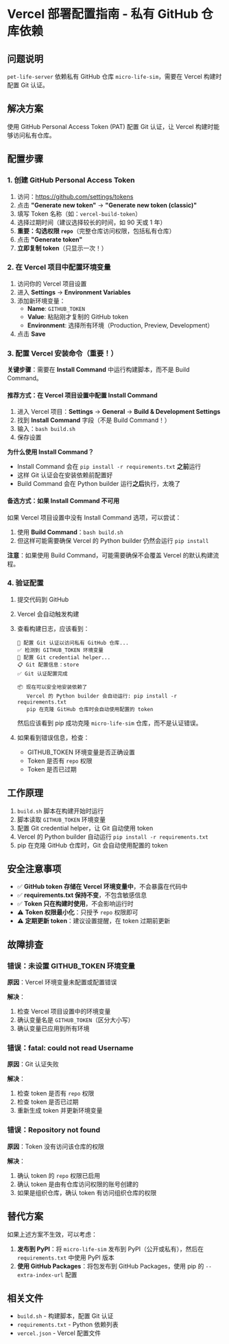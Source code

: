# Vercel 部署配置指南 - 私有 GitHub 仓库依赖

## 问题说明

`pet-life-server` 依赖私有 GitHub 仓库 `micro-life-sim`，需要在 Vercel 构建时配置 Git 认证。

## 解决方案

使用 GitHub Personal Access Token (PAT) 配置 Git 认证，让 Vercel 构建时能够访问私有仓库。

## 配置步骤

### 1. 创建 GitHub Personal Access Token

1. 访问：https://github.com/settings/tokens
2. 点击 **"Generate new token"** → **"Generate new token (classic)"**
3. 填写 Token 名称（如：`vercel-build-token`）
4. 选择过期时间（建议选择较长的时间，如 90 天或 1 年）
5. **重要：勾选权限 `repo`**（完整仓库访问权限，包括私有仓库）
6. 点击 **"Generate token"**
7. **立即复制 token**（只显示一次！）

### 2. 在 Vercel 项目中配置环境变量

1. 访问你的 Vercel 项目设置
2. 进入 **Settings** → **Environment Variables**
3. 添加新环境变量：
   - **Name**: `GITHUB_TOKEN`
   - **Value**: 粘贴刚才复制的 GitHub token
   - **Environment**: 选择所有环境（Production, Preview, Development）
4. 点击 **Save**

### 3. 配置 Vercel 安装命令（重要！）

**关键步骤**：需要在 **Install Command** 中运行构建脚本，而不是 Build Command。

#### 推荐方式：在 Vercel 项目设置中配置 Install Command

1. 进入 Vercel 项目：**Settings** → **General** → **Build & Development Settings**
2. 找到 **Install Command** 字段（不是 Build Command！）
3. 输入：`bash build.sh`
4. 保存设置

**为什么使用 Install Command？**
- Install Command 会在 `pip install -r requirements.txt` **之前**运行
- 这样 Git 认证会在安装依赖前配置好
- Build Command 会在 Python builder 运行**之后**执行，太晚了

#### 备选方式：如果 Install Command 不可用

如果 Vercel 项目设置中没有 Install Command 选项，可以尝试：

1. 使用 **Build Command**：`bash build.sh`
2. 但这样可能需要确保 Vercel 的 Python builder 仍然会运行 `pip install`

**注意**：如果使用 Build Command，可能需要确保不会覆盖 Vercel 的默认构建流程。

### 4. 验证配置

1. 提交代码到 GitHub
2. Vercel 会自动触发构建
3. 查看构建日志，应该看到：
   ```
   🔧 配置 Git 认证以访问私有 GitHub 仓库...
   ✅ 检测到 GITHUB_TOKEN 环境变量
   🔐 配置 Git credential helper...
   📋 Git 配置信息：store
   ✅ Git 认证配置完成
   
   📦 现在可以安全地安装依赖了
      Vercel 的 Python builder 会自动运行: pip install -r requirements.txt
      pip 在克隆 GitHub 仓库时会自动使用配置的 token
   ```
   
   然后应该看到 pip 成功克隆 `micro-life-sim` 仓库，而不是认证错误。
4. 如果看到错误信息，检查：
   - GITHUB_TOKEN 环境变量是否正确设置
   - Token 是否有 `repo` 权限
   - Token 是否已过期

## 工作原理

1. `build.sh` 脚本在构建开始时运行
2. 脚本读取 `GITHUB_TOKEN` 环境变量
3. 配置 Git credential helper，让 Git 自动使用 token
4. Vercel 的 Python builder 自动运行 `pip install -r requirements.txt`
5. pip 在克隆 GitHub 仓库时，Git 会自动使用配置的 token

## 安全注意事项

- ✅ **GitHub token 存储在 Vercel 环境变量中**，不会暴露在代码中
- ✅ **requirements.txt 保持不变**，不包含敏感信息
- ✅ **Token 只在构建时使用**，不会影响运行时
- ⚠️ **Token 权限最小化**：只授予 `repo` 权限即可
- ⚠️ **定期更新 token**：建议设置提醒，在 token 过期前更新

## 故障排查

### 错误：未设置 GITHUB_TOKEN 环境变量

**原因**：Vercel 环境变量未配置或配置错误

**解决**：
1. 检查 Vercel 项目设置中的环境变量
2. 确认变量名是 `GITHUB_TOKEN`（区分大小写）
3. 确认变量已应用到所有环境

### 错误：fatal: could not read Username

**原因**：Git 认证失败

**解决**：
1. 检查 token 是否有 `repo` 权限
2. 检查 token 是否已过期
3. 重新生成 token 并更新环境变量

### 错误：Repository not found

**原因**：Token 没有访问该仓库的权限

**解决**：
1. 确认 token 的 `repo` 权限已启用
2. 确认 token 是由有仓库访问权限的账号创建的
3. 如果是组织仓库，确认 token 有访问组织仓库的权限

## 替代方案

如果上述方案不生效，可以考虑：

1. **发布到 PyPI**：将 `micro-life-sim` 发布到 PyPI（公开或私有），然后在 `requirements.txt` 中使用 PyPI 版本
2. **使用 GitHub Packages**：将包发布到 GitHub Packages，使用 pip 的 `--extra-index-url` 配置

## 相关文件

- `build.sh` - 构建脚本，配置 Git 认证
- `requirements.txt` - Python 依赖列表
- `vercel.json` - Vercel 配置文件

